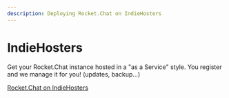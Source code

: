 ```yaml
---
description: Deploying Rocket.Chat on IndieHosters
---
```


# IndieHosters

Get your Rocket.Chat instance hosted in a "as a Service" style. You register and we manage it for you! (updates, backup...)

[Rocket.Chat on IndieHosters](https://indie.host/apps/rocketchat/)
